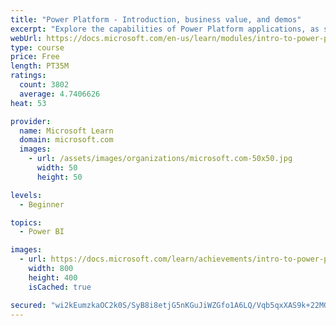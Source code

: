 ```yaml
---
title: "Power Platform - Introduction, business value, and demos"
excerpt: "Explore the capabilities of Power Platform applications, as seen in demonstrations and customer case studies."
webUrl: https://docs.microsoft.com/en-us/learn/modules/intro-to-power-platform-mba/
type: course
price: Free
length: PT35M
ratings:
  count: 3802
  average: 4.7406626
heat: 53

provider:
  name: Microsoft Learn
  domain: microsoft.com
  images:
    - url: /assets/images/organizations/microsoft.com-50x50.jpg
      width: 50
      height: 50

levels:
  - Beginner

topics:
  - Power BI

images:
  - url: https://docs.microsoft.com/learn/achievements/intro-to-power-platform-social.png
    width: 800
    height: 400
    isCached: true

secured: "wi2kEumzkaOC2k0S/SyB8i8etjG5nKGuJiWZGfo1A6LQ/Vqb5qxXAS9k+22MG9Dc/x32gqEYvjqJnWOMW7aF51xhTnlQwEOH0yVobymzCa8YfnPnK1qYWJMbZgPxPhG5iM5lxKzjf+NuMTraLYiaqwFjn/TxI6BLBsd/X+c8dSAJ/nCbuyqujdhsc1p4e/giz08EkEQzoCNFiNSvqJBU7nqn/hL58Gj/Kw6JwoGoQ1MANvqNaW96XuTndavyvt6kt6rM+FtO+YFIz0XIgo9+hngv9iXjxBoK4WAzDkAkLKd8MEtIwoL1HUACW6fUtkU5rPTOkCpvzeOuT4BzXClnMmiEjYaGBxGhGfxui78YYOSWV5m3ABPqx8qY/YCk8bXxxm56RZf6yYf0yVXVS3Ij1oQUAgklwWNGBFOCzopQP0c=;gOYVvKtqJBLoB2iLzbz0iA=="
---
```


